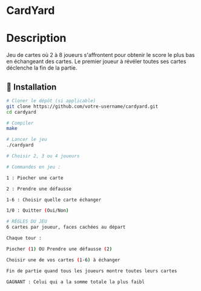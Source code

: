 # CardYard

# Description
Jeu de cartes où 2 à 8 joueurs s'affrontent pour obtenir le score le plus bas en échangeant des cartes. Le premier joueur à révéler toutes ses cartes déclenche la fin de la partie.

## 🚀 Installation
```bash
# Cloner le dépôt (si applicable)
git clone https://github.com/votre-username/cardyard.git
cd cardyard

# Compiler
make

# Lancer le jeu
./cardyard

# Choisir 2, 3 ou 4 joueurs

# Commandes en jeu :

1 : Piocher une carte

2 : Prendre une défausse

1-6 : Choisir quelle carte échanger

1/0 : Quitter (Oui/Non)

# RÈGLES DU JEU
6 cartes par joueur, faces cachées au départ

Chaque tour :

Piocher (1) OU Prendre une défausse (2)

Choisir une de vos cartes (1-6) à échanger

Fin de partie quand tous les joueurs montre toutes leurs cartes

GAGNANT : Celui qui a la somme totale la plus faibl
